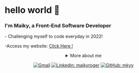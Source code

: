 <h1 align="left">hello world 👋</h1>
<h3 align="left">I'm Maiky, a Front-End Software Developer</h3>


<p>- Challenging myself to code everyday in 2022! </p>
<p>-Access my website: <a rel="noreferrer" href="https://mkyy.vercel.app" target="_blank">Click Here !</a></p>
<div align='center'>
  

<details>
  <summary>More about me </summary>
<div align="left">
 
``` js
const maiky = {
    personal: {
        fullName: 'Maiky Roger',
        birthDate: '2000-01-01',
        pronouns: 'he' | 'him',
        interests: ['music', 'games', 'language learning', 'movies'],
        motivation: [
            'Build cool stuff for web',
            'Help improving diversity and inclusion',
            'Making life easier and smarter through technology',
        ],
    },
    technical: {
        technologies: {
            frontEnd: {
                Javascript: ['Vanilla JS', 'React', 'Next.js', 'Typescript'],
                HTML: ['HTML5', 'Semantic HTML', 'DOM'],
                CSS: ['sass', 'styled-components', 'Bootstrap', 'Material-UI'],
            },
            backEnd: {
                Javascript: ['Node.js']
            },
            architecture: ['Single Page Applications', 'Singleton', 'Mobile First', 'REST'],
        },
    }
}
```
  </div>
</details>

[![Gmail](https://img.shields.io/twitter/url?label=email&logo=gmail&style=social&url=http%3A%2F%2Fmailto%3Amaikyrg9%40gmail.com)](mailto:maikyrg9@gmail.com)
[![Linkedin: maikyroger](https://img.shields.io/badge/-maikyroger-blue?style=flat-square&logo=Linkedin&logoColor=white&link=https://www.linkedin.com/in/maikyroger/)](https://www.linkedin.com/in/maikyroger/)
[![GitHub: mkyy](https://img.shields.io/github/followers/mkyy?label=follow&style=social)](https://github.com/mkyy)
  

</div>
